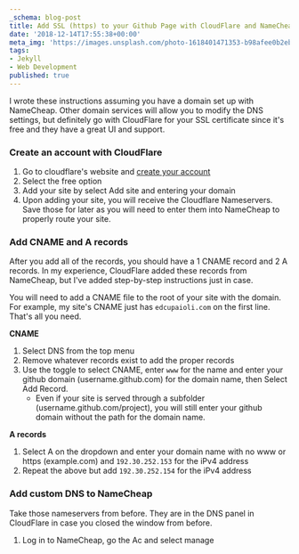 ```yaml
---
_schema: blog-post
title: Add SSL (https) to your Github Page with CloudFlare and NameCheap
date: '2018-12-14T17:55:38+00:00'
meta_img: 'https://images.unsplash.com/photo-1618401471353-b98afee0b2eb?ixid=MnwxMjA3fDB8MHxwaG90by1wYWdlfHx8fGVufDB8fHx8&ixlib=rb-1.2.1&auto=format&fit=crop&w=1066&q=80'
tags:
- Jekyll
- Web Development
published: true
---
```

I wrote these instructions assuming you have a domain set up with NameCheap. Other domain services will allow you to modify the DNS settings, but definitely go with CloudFlare for your SSL certificate since it's free and they have a great UI and support.

### Create an account with CloudFlare

1. Go to cloudflare's website and [create your account](https://dash.cloudflare.com/sign-up)
2. Select the free option 
3. Add your site by select Add site and entering your domain
4. Upon adding your site, you will receive the Cloudflare Nameservers. Save those for later as you will need to enter them into NameCheap to properly route your site. 

### Add CNAME and A records

After you add all of the records, you should have a 1 CNAME record and 2 A records. In my experience, CloudFlare added these records from NameCheap, but I've added step-by-step instructions just in case. 

You will need to add a CNAME file to the root of your site with the domain. For example, my site's CNAME just has `edcupaioli.com` on the first line. That's all you need. 

**CNAME**

1. Select DNS from the top menu
2. Remove whatever records exist to add the proper records
3. Use the toggle to select CNAME, enter `www` for the name and enter your github domain (username.github.com) for the domain name, then Select Add Record.
   * Even if your site is served through a subfolder (username.github.com/project), you will still enter your github domain without the path for the domain name.  

**A records**

1. Select A on the dropdown and enter your domain name with no www or https (example.com) and `192.30.252.153` for the iPv4 address
2. Repeat the above but add `192.30.252.154` for the iPv4 address

### Add custom DNS to NameCheap

Take those nameservers from before. They are in the DNS panel in CloudFlare in case you closed the window from before.

1. Log in to NameCheap, go the Ac and select manage 